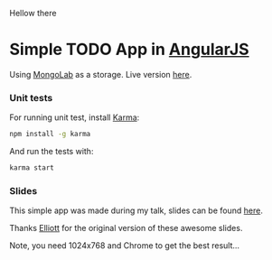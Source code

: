 Hellow there
# Simple TODO App in [AngularJS](http://angularjs.org)

Using [MongoLab](https://mongolab.com/home) as a storage.
Live version [here](http://vojtajina.github.com/ng-todo/index.html).

### Unit tests
For running unit test, install [Karma](http://karma-runner.github.io):
```bash
npm install -g karma
```

And run the tests with:
```bash
karma start
````


### Slides
This simple app was made during my talk, slides can be found [here](http://vojtajina.github.com/html5la/2012-05-30-boston/index.html).

Thanks [Elliott](http://github.com/esprehn) for the original version of these awesome slides.

Note, you need 1024x768 and Chrome to get the best result...
